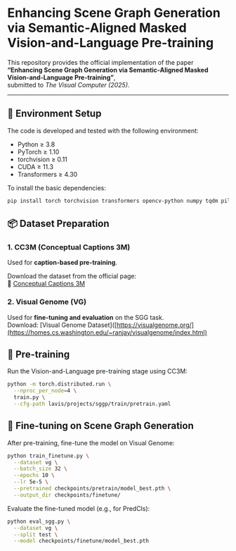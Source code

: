 # Enhancing Scene Graph Generation via Semantic-Aligned Masked Vision-and-Language Pre-training

This repository provides the official implementation of the paper  
**“Enhancing Scene Graph Generation via Semantic-Aligned Masked Vision-and-Language Pre-training”**,  
submitted to *The Visual Computer (2025)*.

---

## 🧩 Environment Setup

The code is developed and tested with the following environment:

- Python ≥ 3.8  
- PyTorch ≥ 1.10  
- torchvision ≥ 0.11  
- CUDA ≥ 11.3  
- Transformers ≥ 4.30  

To install the basic dependencies:



```bash
pip install torch torchvision transformers opencv-python numpy tqdm pillow
```

## 📦 Dataset Preparation

### 1. CC3M (Conceptual Captions 3M)

Used for **caption-based pre-training**.

Download the dataset from the official page:  
🔗 [Conceptual Captions 3M](https://ai.google.com/research/ConceptualCaptions/)

### 2. Visual Genome (VG)
Used for **fine-tuning and evaluation** on the SGG task.  
Download: [Visual Genome Dataset]([https://visualgenome.org/](https://homes.cs.washington.edu/~ranjay/visualgenome/index.html)

## 🚀 Pre-training
Run the Vision-and-Language pre-training stage using CC3M:

```bash
python -m torch.distributed.run \
  --nproc_per_node=4 \
  train.py \
  --cfg-path lavis/projects/sggp/train/pretrain.yaml
```
##  🔧 Fine-tuning on Scene Graph Generation
After pre-training, fine-tune the model on Visual Genome:

```bash
python train_finetune.py \
  --dataset vg \
  --batch_size 32 \
  --epochs 10 \
  --lr 5e-5 \
  --pretrained checkpoints/pretrain/model_best.pth \
  --output_dir checkpoints/finetune/
```
Evaluate the fine-tuned model (e.g., for PredCls):

```bash
python eval_sgg.py \
  --dataset vg \
  --split test \
  --model checkpoints/finetune/model_best.pth
```
